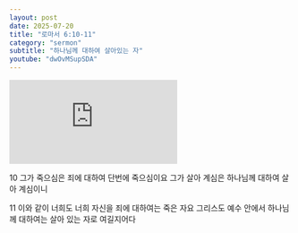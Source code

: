 ```yaml
---
layout: post
date: 2025-07-20
title: "로마서 6:10-11"
category: "sermon"
subtitle: "하나님께 대하여 살아있는 자"
youtube: "dwOvMSupSDA"
---
```


<div class="youtube margin-large">
    <iframe src="https://www.youtube.com/embed/dwOvMSupSDA" title="YouTube video player" frameborder="0" allow="accelerometer; autoplay; clipboard-write; encrypted-media; gyroscope; picture-in-picture; web-share" allowfullscreen></iframe>
</div>

10 그가 죽으심은 죄에 대하여 단번에 죽으심이요 그가 살아 계심은 하나님께 대하여 살아 계심이니

11 이와 같이 너희도 너희 자신을 죄에 대하여는 죽은 자요 그리스도 예수 안에서 하나님께 대하여는 살아 있는 자로 여길지어다


